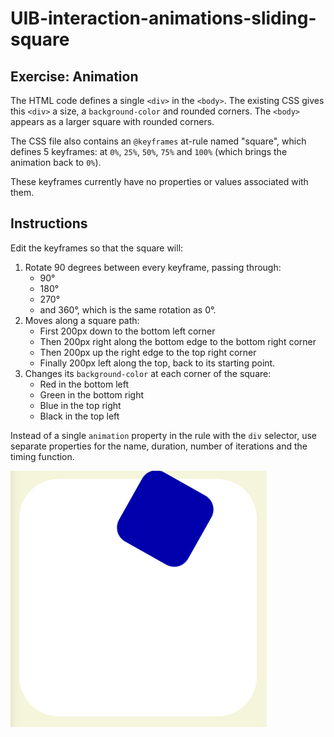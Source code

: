 # UIB-interaction-animations-sliding-square

## Exercise: Animation

The HTML code defines a single `<div>` in the `<body>`. The existing CSS gives this `<div>` a size, a `background-color` and rounded corners. The `<body>` appears as a larger square with rounded corners.

The CSS file also contains an `@keyframes` at-rule named "square", which defines 5 keyframes: at `0%`, `25%`, `50%`, `75%` and `100%` (which brings the animation back to `0%`).

These keyframes currently have no properties or values associated with them.

## Instructions

Edit the keyframes so that the square will:
1. Rotate 90 degrees between every keyframe, passing through:
   * 90°
   * 180°
   * 270°
   * and 360°, which is the same rotation as 0°.
2. Moves along a square path:
   * First 200px down to the bottom left corner
   * Then 200px right along the bottom edge to the bottom right corner
   * Then 200px up the right edge to the top right corner
   * Finally 200px left along the top, back to its starting point.
3. Changes its `background-color` at each corner of the square:
   * Red in the bottom left
   * Green in the bottom right
   * Blue in the top right
   * Black in the top left

Instead of a single `animation` property in the rule with the `div` selector, use separate properties for the name, duration, number of iterations and the timing function.

[![Sliding Square](img/sliding-square.png)](https://dciforks.github.io/UIB-interaction-animations-sliding-square/)
